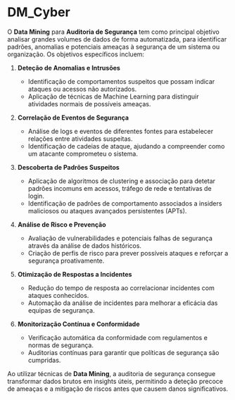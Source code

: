 # DM_Cyber
 O **Data Mining** para **Auditoria de Segurança** tem como principal objetivo analisar grandes volumes de dados de forma automatizada, para identificar padrões, anomalias e potenciais ameaças à segurança de um sistema ou organização. Os objetivos específicos incluem:

1. **Deteção de Anomalias e Intrusões**  
   - Identificação de comportamentos suspeitos que possam indicar ataques ou acessos não autorizados.  
   - Aplicação de técnicas de Machine Learning para distinguir atividades normais de possíveis ameaças.  

2. **Correlação de Eventos de Segurança**  
   - Análise de logs e eventos de diferentes fontes para estabelecer relações entre atividades suspeitas.  
   - Identificação de cadeias de ataque, ajudando a compreender como um atacante comprometeu o sistema.  

3. **Descoberta de Padrões Suspeitos**  
   - Aplicação de algoritmos de clustering e associação para detetar padrões incomuns em acessos, tráfego de rede e tentativas de login.  
   - Identificação de padrões de comportamento associados a insiders maliciosos ou ataques avançados persistentes (APTs).  

4. **Análise de Risco e Prevenção**  
   - Avaliação de vulnerabilidades e potenciais falhas de segurança através da análise de dados históricos.  
   - Criação de perfis de risco para prever possíveis ataques e reforçar a segurança proativamente.  

5. **Otimização de Respostas a Incidentes**  
   - Redução do tempo de resposta ao correlacionar incidentes com ataques conhecidos.  
   - Automação da análise de incidentes para melhorar a eficácia das equipas de segurança.  

6. **Monitorização Contínua e Conformidade**  
   - Verificação automática da conformidade com regulamentos e normas de segurança.  
   - Auditorias contínuas para garantir que políticas de segurança são cumpridas.  

Ao utilizar técnicas de **Data Mining**, a auditoria de segurança consegue transformar dados brutos em insights úteis, permitindo a deteção precoce de ameaças e a mitigação de riscos antes que causem danos significativos.
